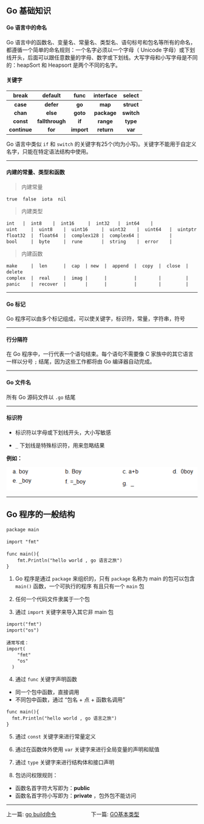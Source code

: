 ## Go 基础知识


#### Go 语言中的命名

Go 语言中的函数名、变量名、常量名、类型名、语句标号和包名等所有的命名，都遵循一个简单的命名规则：一个名字必须以一个字母（ Unicode 字母）或下划线开头，后面可以跟任意数量的字母、数字或下划线。大写字母和小写字母是不同的：heapSort 和 Heapsort 是两个不同的名字。

#### 关键字

| break        | default         | func       | interface     | select     |
| :------:     | :------:        | :------:   | :------:      | :------:   |
| **case**     | **defer**       | **go**     | **map**       | **struct** |
| **chan**     | **else**        | **goto**   | **package**   | **switch** |
| **const**    | **fallthrough** | **if**     | **range**     | **type**   |
| **continue** | **for**         | **import** | **return**    | **var**    |

Go 语言中类似 `if` 和 `switch` 的关键字有25个(均为小写)。关键字不能用于自定义名字，只能在特定语法结构中使用。

---

#### 内建的常量、类型和函数

> 内建常量

```
true  false  iota  nil
```

> 内建类型

```
int	  |  int8	 |  int16	  |  int32	 |  int64    |
uint     |  uint8    |  uint16     |  uint32    |  uint64   |  uintptr
float32  |  float64  |  complex128 |  complex64 |           |
bool     |  byte     |  rune       |  string    |  error    |
```

> 内建函数

```
make     |  len      |  cap  | new  |  append  |  copy  |  close  |  delete
complex  |  real     |  imag |      |          |        |         |        
panic    |  recover  |       |      |          |        |         |  
```

---

#### Go 标记

Go 程序可以由多个标记组成，可以使关键字，标识符，常量，字符串，符号

---

#### 行分隔符

在 Go 程序中，一行代表一个语句结束。每个语句不需要像 C 家族中的其它语言一样以分号 `;` 结尾，因为这些工作都将由 Go 编译器自动完成。

---

#### Go 文件名

所有 Go 源码文件以 `.go` 结尾

---

#### 标识符

- 标识符以字母或下划线开头，大小写敏感

- `_` 下划线是特殊标识符，用来忽略结果

**例如：**

![](../images/img07.png)

---

## Go 程序的一般结构


```
package main

import "fmt"

func main(){
	fmt.Println("hello world , go 语言之旅")
}
```

1. Go 程序是通过 `package` 来组织的，只有 `package` 名称为 main 的包可以包含 `main()` 函数，一个可执行的程序 有且只有一个 `main` 包

2. 任何一个代码文件隶属于一个包

3. 通过 `import` 关键字来导入其它非 main 包

  ```
  import("fmt")
  import("os")

  通常写成：
  import(
      "fmt"
      "os"
    )
  ```

4. 通过 `func` 关键字声明函数
  - 同一个包中函数，直接调用
  - 不同包中函数，通过 “包名 + 点 + 函数名调用”

  ```
  func main(){
    fmt.Println("hello world , go 语言之旅")
  }
  ```

5. 通过 `const` 关键字来进行常量定义

6. 通过在函数体外使用 `var` 关键字来进行全局变量的声明和赋值

7. 通过 `type` 关键字来进行结构体和接口声明

8. 包访问权限规则：

  - 函数名首字符大写即为：**public**
  - 函数名首字符小写即为：**private** ，包外包不能访问

---

上一篇: [go build命令](04_Go_build命令.md) &emsp;&emsp;&emsp;&emsp;&emsp;&emsp; 下一篇: [GO基本类型](06_GO基本类型.md)
